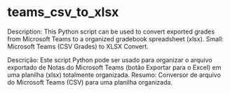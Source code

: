 # teams_csv_to_xlsx

Description: This Python script can be used to convert exported grades from Microsoft Teams to a organized gradebook spreadsheet (xlsx).
Small: Microsoft Teams (CSV Grades) to XLSX Convert.

Descrição: Este script Python pode ser usado para organizar o arquivo exportado de Notas do Microsoft Teams (botão Exportar para o Excel) em uma planilha (xlsx) totalmente organizada.
Resumo: Conversor de arquivo do Microsoft Teams (CSV) para uma planilha organizada.
